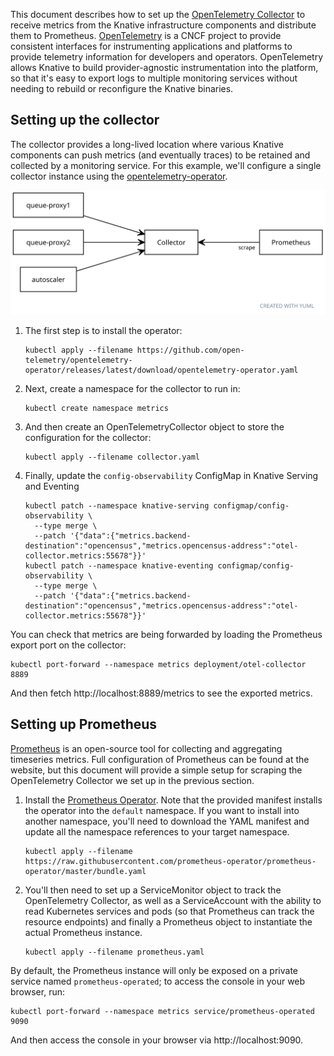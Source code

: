 This document describes how to set up the
[OpenTelemetry Collector](https://opentelemetry.io/docs/collector/about/) to
receive metrics from the Knative infrastructure components and distribute them
to Prometheus. [OpenTelemetry](https://opentelemetry.io/) is a CNCF project to
provide consistent interfaces for instrumenting applications and platforms to
provide telemetry information for developers and operators. OpenTelemetry allows
Knative to build provider-agnostic instrumentation into the platform, so that
it's easy to export logs to multiple monitoring services without needing to
rebuild or reconfigure the Knative binaries.

## Setting up the collector

The collector provides a long-lived location where various Knative components
can push metrics (and eventually traces) to be retained and collected by a
monitoring service. For this example, we'll configure a single collector
instance using the
[opentelemetry-operator](https://github.com/open-telemetry/opentelemetry-operator).

![Diagram of components reporting to collector, which is scrapde by Prometheus](./system-diagram.svg)

<!-- yuml.me UML rendering of:
[queue-proxy1]->[Collector]
[queue-proxy2]->[Collector]
[autoscaler]->[Collector]
[Collector]<-scrape[Prometheus]
-->

1. The first step is to install the operator:

   ```shell
   kubectl apply --filename https://github.com/open-telemetry/opentelemetry-operator/releases/latest/download/opentelemetry-operator.yaml
   ```

2. Next, create a namespace for the collector to run in:

   ```shell
   kubectl create namespace metrics
   ```

3. And then create an OpenTelemetryCollector object to store the configuration
   for the collector:

   ```shell
   kubectl apply --filename collector.yaml
   ```

4. Finally, update the `config-observability` ConfigMap in Knative Serving and
   Eventing
   ```shell
   kubectl patch --namespace knative-serving configmap/config-observability \
     --type merge \
     --patch '{"data":{"metrics.backend-destination":"opencensus","metrics.opencensus-address":"otel-collector.metrics:55678"}}'
   kubectl patch --namespace knative-eventing configmap/config-observability \
     --type merge \
     --patch '{"data":{"metrics.backend-destination":"opencensus","metrics.opencensus-address":"otel-collector.metrics:55678"}}'
   ```

You can check that metrics are being forwarded by loading the Prometheus export
port on the collector:

```shell
kubectl port-forward --namespace metrics deployment/otel-collector 8889
```

And then fetch http://localhost:8889/metrics to see the exported metrics.

## Setting up Prometheus

[Prometheus](https://prometheus.io/) is an open-source tool for collecting and
aggregating timeseries metrics. Full configuration of Prometheus can be found at
the website, but this document will provide a simple setup for scraping the
OpenTelemetry Collector we set up in the previous section.

1. Install the
   [Prometheus Operator](https://github.com/prometheus-operator/prometheus-operator).
   Note that the provided manifest installs the operator into the `default`
   namespace. If you want to install into another namespace, you'll need to
   download the YAML manifest and update all the namespace references to your
   target namespace.

   ```shell
   kubectl apply --filename https://raw.githubusercontent.com/prometheus-operator/prometheus-operator/master/bundle.yaml
   ```

1. You'll then need to set up a ServiceMonitor object to track the OpenTelemetry
   Collector, as well as a ServiceAccount with the ability to read Kubernetes
   services and pods (so that Prometheus can track the resource endpoints) and
   finally a Prometheus object to instantiate the actual Prometheus instance.

   ```shell
   kubectl apply --filename prometheus.yaml
   ```

By default, the Prometheus instance will only be exposed on a private service
named `prometheus-operated`; to access the console in your web browser, run:

```shell
kubectl port-forward --namespace metrics service/prometheus-operated 9090
```

And then access the console in your browser via http://localhost:9090.
